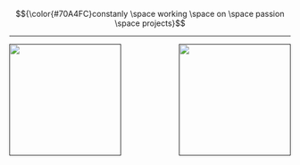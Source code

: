 $${\color{#70A4FC}constanly \space working \space on \space passion \space projects}$$

<hr/>

<a href="">
  <img height=200 align="left" src="https://github-readme-stats.vercel.app/api/top-langs?username=mayorofdesalle&show_icons=true&theme=tokyonight&locale=en&layout=compact&hide=jupyter%20notebook&card_width=300" />
</a>
<a href="">
  <img height=200 align="right" src="https://github-readme-stats.vercel.app/api?username=mayorofdesalle&show_icons=true&theme=tokyonight&locale=en&layout=compact&card_width=300" />
</a>
